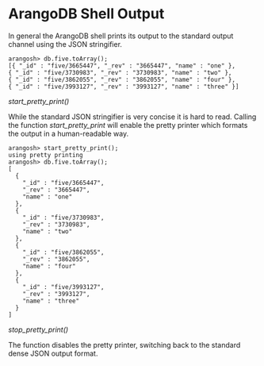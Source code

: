 <a name="arangodb_shell_output"></a>
# ArangoDB Shell Output

In general the ArangoDB shell prints its output to the standard output channel
using the JSON stringifier.

    arangosh> db.five.toArray();
    [{ "_id" : "five/3665447", "_rev" : "3665447", "name" : "one" }, 
    { "_id" : "five/3730983", "_rev" : "3730983", "name" : "two" }, 
    { "_id" : "five/3862055", "_rev" : "3862055", "name" : "four" }, 
    { "_id" : "five/3993127", "_rev" : "3993127", "name" : "three" }]

*start_pretty_print()*

While the standard JSON stringifier is very concise it is hard to read. Calling
the function *start_pretty_print* will enable the pretty printer which
formats the output in a human-readable way.

    arangosh> start_pretty_print();
    using pretty printing
    arangosh> db.five.toArray();
    [
      { 
        "_id" : "five/3665447", 
        "_rev" : "3665447", 
        "name" : "one"
      }, 
      { 
        "_id" : "five/3730983", 
        "_rev" : "3730983", 
        "name" : "two"
      }, 
      { 
        "_id" : "five/3862055", 
        "_rev" : "3862055", 
        "name" : "four"
      }, 
      { 
        "_id" : "five/3993127", 
        "_rev" : "3993127", 
        "name" : "three"
      }
    ]

*stop_pretty_print()*

The function disables the pretty printer, switching back to the standard dense
JSON output format.